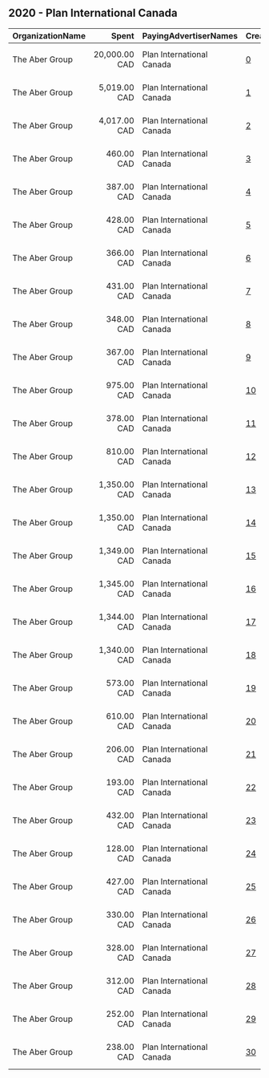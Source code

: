 ## 2020 - Plan International Canada 
|OrganizationName|Spent|PayingAdvertiserNames|CreativeUrls|Impressions|Genders|AgeBrackets|CountryCodes|BillingAddresses|CandidateBallotInformation|
|:---|---:|:---|:---|---:|:---|:---|:---|:---|:---|
|The Aber Group|20,000.00 CAD|Plan International Canada|[0](https://www.snap.com/political-ads/asset/f405c50cf25372a273e05d21645935b82fb75f257ce679d9c83d6f7bc03c69cd?mediaType=mp4)|3,627,770||18+|canada|"608-120 Eglinton Avenue East,Toronto,M4P1E2,CA"||
|The Aber Group|5,019.00 CAD|Plan International Canada|[1](https://www.snap.com/political-ads/asset/4c1f7a543ce0c082e29b2044ae5b644eece7255e005a49b833937ae1b14a022e?mediaType=mp4)|755,031||18+|canada|"608-120 Eglinton Avenue East,Toronto,M4P1E2,CA"||
|The Aber Group|4,017.00 CAD|Plan International Canada|[2](https://www.snap.com/political-ads/asset/4c1f7a543ce0c082e29b2044ae5b644eece7255e005a49b833937ae1b14a022e?mediaType=mp4)|493,793||18+|canada|"608-120 Eglinton Avenue East,Toronto,M4P1E2,CA"||
|The Aber Group|460.00 CAD|Plan International Canada|[3](https://www.snap.com/political-ads/asset/8464e71f8b1310f01a0f7967ced3e5df41beaa865efed7cd354600f0a717c289?mediaType=mp4)|300,865||18+|canada|"608-120 Eglinton Avenue East,Toronto,M4P1E2,CA"||
|The Aber Group|387.00 CAD|Plan International Canada|[4](https://www.snap.com/political-ads/asset/04928ca3e49eee7fb9e631a8a679e076eac7f0a0fd98907dbe91c153766571d4?mediaType=jpg)|241,892||18+|canada|"608-120 Eglinton Avenue East,Toronto,M4P1E2,CA"||
|The Aber Group|428.00 CAD|Plan International Canada|[5](https://www.snap.com/political-ads/asset/b834a784d6c4de68ca0bf729ba9e6eb2513c7360845af48b02e956a8025190f8?mediaType=jpg)|230,606||20+|canada|"608-120 Eglinton Avenue East,Toronto,M4P1E2,CA"||
|The Aber Group|366.00 CAD|Plan International Canada|[6](https://www.snap.com/political-ads/asset/0203b2de4b2ab4ef5130e91b9b89f23abdc07ca225169ca156206b6a179b75fd?mediaType=mp4)|230,093||18+|canada|"608-120 Eglinton Avenue East,Toronto,M4P1E2,CA"||
|The Aber Group|431.00 CAD|Plan International Canada|[7](https://www.snap.com/political-ads/asset/1828e8e32c4923ee505f8efad6f4af349521531e7f30f0cb2a128460a91665dc?mediaType=mp4)|228,623||18+|canada|"608-120 Eglinton Avenue East,Toronto,M4P1E2,CA"||
|The Aber Group|348.00 CAD|Plan International Canada|[8](https://www.snap.com/political-ads/asset/1828e8e32c4923ee505f8efad6f4af349521531e7f30f0cb2a128460a91665dc?mediaType=mp4)|216,602||18+|canada|"608-120 Eglinton Avenue East,Toronto,M4P1E2,CA"||
|The Aber Group|367.00 CAD|Plan International Canada|[9](https://www.snap.com/political-ads/asset/8464e71f8b1310f01a0f7967ced3e5df41beaa865efed7cd354600f0a717c289?mediaType=mp4)|207,449||18+|canada|"608-120 Eglinton Avenue East,Toronto,M4P1E2,CA"||
|The Aber Group|975.00 CAD|Plan International Canada|[10](https://www.snap.com/political-ads/asset/1f21033064c361018eb2a60761f339e67b5bfa8bc435a00f3723ca00116e757e?mediaType=jpg)|205,050||21+|canada|"608-120 Eglinton Avenue East,Toronto,M4P1E2,CA"||
|The Aber Group|378.00 CAD|Plan International Canada|[11](https://www.snap.com/political-ads/asset/0203b2de4b2ab4ef5130e91b9b89f23abdc07ca225169ca156206b6a179b75fd?mediaType=mp4)|191,267||18+|canada|"608-120 Eglinton Avenue East,Toronto,M4P1E2,CA"||
|The Aber Group|810.00 CAD|Plan International Canada|[12](https://www.snap.com/political-ads/asset/9fd26236c75b5503cf04955e179ad1c096d426bce6949ac25a04345c3e220e58?mediaType=jpg)|190,580||21+|canada|"608-120 Eglinton Avenue East,Toronto,M4P1E2,CA"||
|The Aber Group|1,350.00 CAD|Plan International Canada|[13](https://www.snap.com/political-ads/asset/e3f3c7d3a24bc79b05f05b1eadcff0fc7006c2b0a828d051d7d797fb7ca24795?mediaType=mov)|148,588||18+|canada|"608-120 Eglinton Avenue East,Toronto,M4P1E2,CA"||
|The Aber Group|1,350.00 CAD|Plan International Canada|[14](https://www.snap.com/political-ads/asset/e3f3c7d3a24bc79b05f05b1eadcff0fc7006c2b0a828d051d7d797fb7ca24795?mediaType=mov)|148,570||18+|canada|"608-120 Eglinton Avenue East,Toronto,M4P1E2,CA"||
|The Aber Group|1,349.00 CAD|Plan International Canada|[15](https://www.snap.com/political-ads/asset/020b39608c9613ce2516987e089ca1b90754c378669bc7d1136c50dd4f41b37a?mediaType=mp4)|148,467||18+|canada|"608-120 Eglinton Avenue East,Toronto,M4P1E2,CA"||
|The Aber Group|1,345.00 CAD|Plan International Canada|[16](https://www.snap.com/political-ads/asset/020b39608c9613ce2516987e089ca1b90754c378669bc7d1136c50dd4f41b37a?mediaType=mp4)|147,986||18+|canada|"608-120 Eglinton Avenue East,Toronto,M4P1E2,CA"||
|The Aber Group|1,344.00 CAD|Plan International Canada|[17](https://www.snap.com/political-ads/asset/954bb2ee9f14481f264115fa9602322ba79ed8087769aa689e1dc654c78896a0?mediaType=mp4)|147,928||18+|canada|"608-120 Eglinton Avenue East,Toronto,M4P1E2,CA"||
|The Aber Group|1,340.00 CAD|Plan International Canada|[18](https://www.snap.com/political-ads/asset/954bb2ee9f14481f264115fa9602322ba79ed8087769aa689e1dc654c78896a0?mediaType=mp4)|147,491||18+|canada|"608-120 Eglinton Avenue East,Toronto,M4P1E2,CA"||
|The Aber Group|573.00 CAD|Plan International Canada|[19](https://www.snap.com/political-ads/asset/1f21033064c361018eb2a60761f339e67b5bfa8bc435a00f3723ca00116e757e?mediaType=jpg)|135,821||21+|canada|"608-120 Eglinton Avenue East,Toronto,M4P1E2,CA"||
|The Aber Group|610.00 CAD|Plan International Canada|[20](https://www.snap.com/political-ads/asset/f847bd8b76de0fb9f94823e78dcb7964c697b68989565e0d5329bfc24e0d4cc5?mediaType=jpg)|118,209||21+|canada|"608-120 Eglinton Avenue East,Toronto,M4P1E2,CA"||
|The Aber Group|206.00 CAD|Plan International Canada|[21](https://www.snap.com/political-ads/asset/b834a784d6c4de68ca0bf729ba9e6eb2513c7360845af48b02e956a8025190f8?mediaType=jpg)|111,979||18+|canada|"608-120 Eglinton Avenue East,Toronto,M4P1E2,CA"||
|The Aber Group|193.00 CAD|Plan International Canada|[22](https://www.snap.com/political-ads/asset/04928ca3e49eee7fb9e631a8a679e076eac7f0a0fd98907dbe91c153766571d4?mediaType=jpg)|110,611||20+|canada|"608-120 Eglinton Avenue East,Toronto,M4P1E2,CA"||
|The Aber Group|432.00 CAD|Plan International Canada|[23](https://www.snap.com/political-ads/asset/9fd26236c75b5503cf04955e179ad1c096d426bce6949ac25a04345c3e220e58?mediaType=jpg)|94,293||21+|canada|"608-120 Eglinton Avenue East,Toronto,M4P1E2,CA"||
|The Aber Group|128.00 CAD|Plan International Canada|[24](https://www.snap.com/political-ads/asset/4a702364214d8e997ef3129b50777c2e2e09799a1d51162d2ef2b8c037640dc6?mediaType=mp4)|59,382||18+|canada|"608-120 Eglinton Avenue East,Toronto,M4P1E2,CA"||
|The Aber Group|427.00 CAD|Plan International Canada|[25](https://www.snap.com/political-ads/asset/f3073f77bf4d05bb66703894320ec4a412255c75cd85d1d222c3616ab27d7ed0?mediaType=mp4)|44,485||21+|canada|"608-120 Eglinton Avenue East,Toronto,M4P1E2,CA"||
|The Aber Group|330.00 CAD|Plan International Canada|[26](https://www.snap.com/political-ads/asset/e3f3c7d3a24bc79b05f05b1eadcff0fc7006c2b0a828d051d7d797fb7ca24795?mediaType=mov)|36,231||18+|canada|"608-120 Eglinton Avenue East,Toronto,M4P1E2,CA"||
|The Aber Group|328.00 CAD|Plan International Canada|[27](https://www.snap.com/political-ads/asset/954bb2ee9f14481f264115fa9602322ba79ed8087769aa689e1dc654c78896a0?mediaType=mp4)|35,971||18+|canada|"608-120 Eglinton Avenue East,Toronto,M4P1E2,CA"||
|The Aber Group|312.00 CAD|Plan International Canada|[28](https://www.snap.com/political-ads/asset/020b39608c9613ce2516987e089ca1b90754c378669bc7d1136c50dd4f41b37a?mediaType=mp4)|34,233||18+|canada|"608-120 Eglinton Avenue East,Toronto,M4P1E2,CA"||
|The Aber Group|252.00 CAD|Plan International Canada|[29](https://www.snap.com/political-ads/asset/640458b08814cd8207234b857807ea2dc84e56094f4f5e03816f03e273a7ed27?mediaType=mp4)|26,196||21+|canada|"608-120 Eglinton Avenue East,Toronto,M4P1E2,CA"||
|The Aber Group|238.00 CAD|Plan International Canada|[30](https://www.snap.com/political-ads/asset/8acbbdbe4a62cefb8d77adb23d80bd64482b1129664ae5e747451f4cdd1a6d30?mediaType=mp4)|24,832||21+|canada|"608-120 Eglinton Avenue East,Toronto,M4P1E2,CA"||

